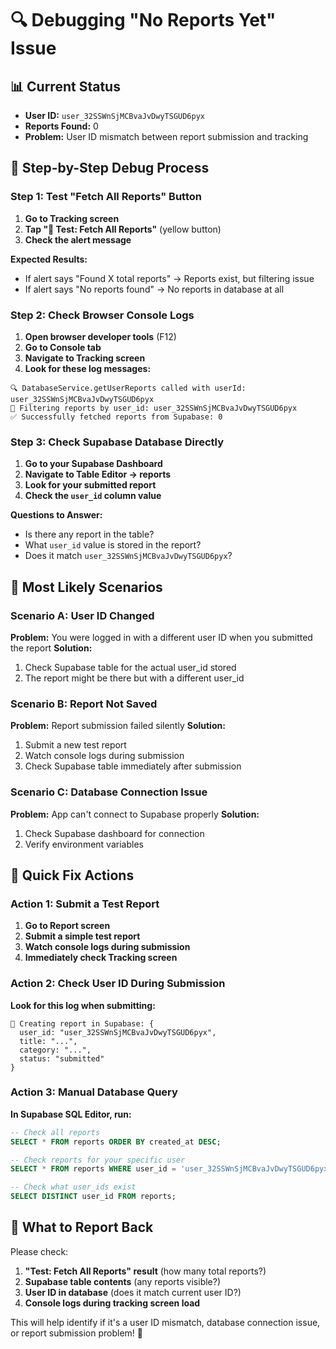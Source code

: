 # 🔍 Debugging "No Reports Yet" Issue

## 📊 Current Status

- **User ID:** `user_32SSWnSjMCBvaJvDwyTSGUD6pyx`
- **Reports Found:** 0
- **Problem:** User ID mismatch between report submission and tracking

## 🧪 Step-by-Step Debug Process

### Step 1: Test "Fetch All Reports" Button

1. **Go to Tracking screen**
2. **Tap "🧪 Test: Fetch All Reports"** (yellow button)
3. **Check the alert message**

**Expected Results:**

- If alert says "Found X total reports" → Reports exist, but filtering issue
- If alert says "No reports found" → No reports in database at all

### Step 2: Check Browser Console Logs

1. **Open browser developer tools** (F12)
2. **Go to Console tab**
3. **Navigate to Tracking screen**
4. **Look for these log messages:**

```
🔍 DatabaseService.getUserReports called with userId: user_32SSWnSjMCBvaJvDwyTSGUD6pyx
🔽 Filtering reports by user_id: user_32SSWnSjMCBvaJvDwyTSGUD6pyx
✅ Successfully fetched reports from Supabase: 0
```

### Step 3: Check Supabase Database Directly

1. **Go to your Supabase Dashboard**
2. **Navigate to Table Editor → reports**
3. **Look for your submitted report**
4. **Check the `user_id` column value**

**Questions to Answer:**

- Is there any report in the table?
- What `user_id` value is stored in the report?
- Does it match `user_32SSWnSjMCBvaJvDwyTSGUD6pyx`?

## 🎯 Most Likely Scenarios

### Scenario A: User ID Changed

**Problem:** You were logged in with a different user ID when you submitted the report
**Solution:**

1. Check Supabase table for the actual user_id stored
2. The report might be there but with a different user_id

### Scenario B: Report Not Saved

**Problem:** Report submission failed silently
**Solution:**

1. Submit a new test report
2. Watch console logs during submission
3. Check Supabase table immediately after submission

### Scenario C: Database Connection Issue

**Problem:** App can't connect to Supabase properly
**Solution:**

1. Check Supabase dashboard for connection
2. Verify environment variables

## 🔧 Quick Fix Actions

### Action 1: Submit a Test Report

1. **Go to Report screen**
2. **Submit a simple test report**
3. **Watch console logs during submission**
4. **Immediately check Tracking screen**

### Action 2: Check User ID During Submission

**Look for this log when submitting:**

```
🚀 Creating report in Supabase: {
  user_id: "user_32SSWnSjMCBvaJvDwyTSGUD6pyx",
  title: "...",
  category: "...",
  status: "submitted"
}
```

### Action 3: Manual Database Query

**In Supabase SQL Editor, run:**

```sql
-- Check all reports
SELECT * FROM reports ORDER BY created_at DESC;

-- Check reports for your specific user
SELECT * FROM reports WHERE user_id = 'user_32SSWnSjMCBvaJvDwyTSGUD6pyx';

-- Check what user_ids exist
SELECT DISTINCT user_id FROM reports;
```

## 📝 What to Report Back

Please check:

1. **"Test: Fetch All Reports" result** (how many total reports?)
2. **Supabase table contents** (any reports visible?)
3. **User ID in database** (does it match current user ID?)
4. **Console logs during tracking screen load**

This will help identify if it's a user ID mismatch, database connection issue, or report submission problem! 🎯
